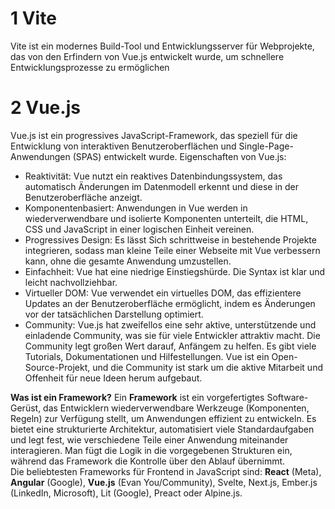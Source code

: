 
# 1 Vite
Vite ist ein modernes Build-Tool und Entwicklungsserver für Webprojekte, das von den Erfindern von Vue.js entwickelt wurde, um schnellere Entwicklungsprozesse zu ermöglichen


# 2 Vue.js

Vue.js ist ein progressives JavaScript-Framework, das speziell für die Entwicklung von interaktiven Benutzeroberflächen und Single-Page-Anwendungen (SPAS) entwickelt wurde.
Eigenschaften von Vue.js:
- Reaktivität: Vue nutzt ein reaktives Datenbindungssystem, das automatisch Änderungen im Datenmodell erkennt und diese in der Benutzeroberfläche anzeigt.
- Komponentenbasiert: Anwendungen in Vue werden in wiederverwendbare und isolierte Komponenten unterteilt, die HTML, CSS und JavaScript in einer logischen Einheit vereinen.
- Progressives Design: Es lässt Sich schrittweise in bestehende Projekte integrieren, sodass man kleine Teile einer Webseite mit Vue verbessern kann, ohne die gesamte Anwendung umzustellen.
- Einfachheit: Vue hat eine niedrige Einstiegshürde. Die Syntax ist klar und leicht nachvollziehbar.
- Virtueller DOM: Vue verwendet ein virtuelles DOM, das effizientere Updates an der Benutzeroberfläche ermöglicht, indem es Änderungen vor der tatsächlichen Darstellung optimiert.
- Community: Vue.js hat zweifellos eine sehr aktive, unterstützende und einladende Community, was sie für viele Entwickler attraktiv macht. Die Community legt großen Wert darauf, Anfängem zu helfen. Es gibt viele Tutorials, Dokumentationen und Hilfestellungen. Vue ist ein Open-Source-Projekt, und die Community ist stark um die aktive Mitarbeit und Offenheit für neue Ideen herum aufgebaut.


**Was ist ein Framework?**
Ein **Framework** ist ein vorgefertigtes Software-Gerüst, das Entwicklern wiederverwendbare Werkzeuge (Komponenten, Regeln) zur Verfügung stellt, um Anwendungen effizient zu entwickeln. Es bietet eine strukturierte Architektur, automatisiert viele Standardaufgaben und legt fest, wie verschiedene Teile einer Anwendung miteinander interagieren. Man fügt die Logik in die vorgegebenen Strukturen ein, während das Framework die Kontrolle über den Ablauf übernimmt.    
Die beliebtesten Frameworks für Frontend in JavaScript sind: **React** (Meta), **Angular** (Google), **Vue.js** (Evan You/Community), Svelte, Next.js, Ember.js (LinkedIn, Microsoft), Lit (Google), Preact oder Alpine.js.
